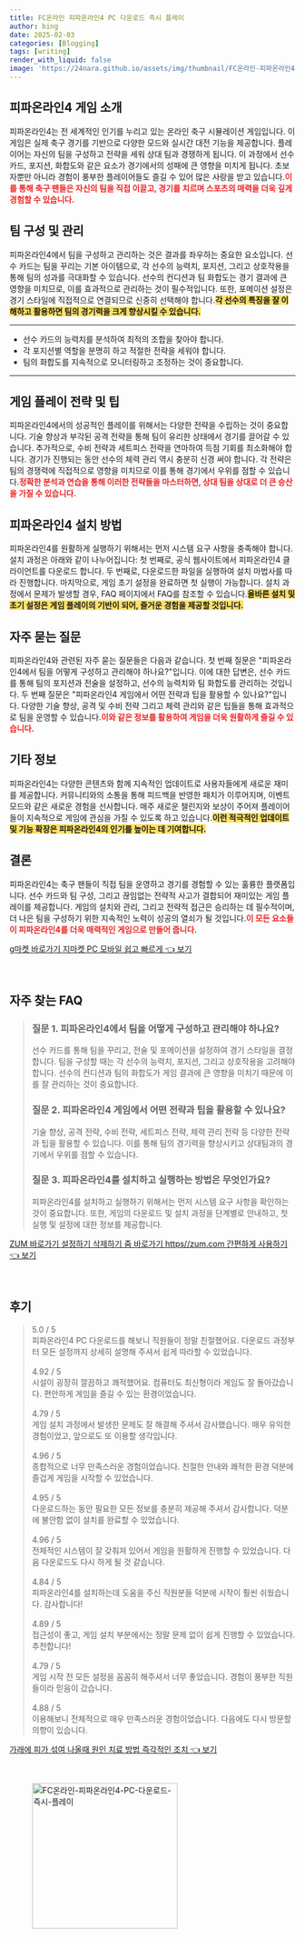 ```yaml
---
title: FC온라인 피파온라인4 PC 다운로드 즉시 플레이
author: bing
date: 2025-02-03
categories: [Blogging]
tags: [writing]
render_with_liquid: false
image: 'https://24nara.github.io/assets/img/thumbnail/FC온라인-피파온라인4-PC-다운로드-즉시-플레이.webp'
---
```



<h2 id='피파온라인4_게임소개'>피파온라인4 게임 소개</h2>

<p>피파온라인4는 전 세계적인 인기를 누리고 있는 온라인 축구 시뮬레이션 게임입니다. 이 게임은 실제 축구 경기를 기반으로 다양한 모드와 실시간 대전 기능을 제공합니다. 플레이어는 자신의 팀을 구성하고 전략을 세워 상대 팀과 경쟁하게 됩니다. 이 과정에서 선수 카드, 포지션, 화합도와 같은 요소가 경기에서의 성패에 큰 영향을 미치게 됩니다. 초보자뿐만 아니라 경험이 풍부한 플레이어들도 즐길 수 있어 많은 사랑을 받고 있습니다.<b><span style="color: #ee2323;">이를 통해 축구 팬들은 자신의 팀을 직접 이끌고, 경기를 치르며 스포츠의 매력을 더욱 깊게 경험할 수 있습니다.</span></b></p>

<h2 id='팀구성_및_관리'>팀 구성 및 관리</h2>

<p>피파온라인4에서 팀을 구성하고 관리하는 것은 결과를 좌우하는 중요한 요소입니다. 선수 카드는 팀을 꾸리는 기본 아이템으로, 각 선수의 능력치, 포지션, 그리고 상호작용을 통해 팀의 성과를 극대화할 수 있습니다. 선수의 컨디션과 팀 화합도는 경기 결과에 큰 영향을 미치므로, 이를 효과적으로 관리하는 것이 필수적입니다. 또한, 포메이션 설정은 경기 스타일에 직접적으로 연결되므로 신중히 선택해야 합니다.<b><span style="background-color: #ffe066;">각 선수의 특징을 잘 이해하고 활용하면 팀의 경기력을 크게 향상시킬 수 있습니다.</span></b></p>

<hr />

<ul>
    <li>선수 카드의 능력치를 분석하여 최적의 조합을 찾아야 합니다.</li>
    <li>각 포지션별 역할을 분명히 하고 적절한 전략을 세워야 합니다.</li>
    <li>팀의 화합도를 지속적으로 모니터링하고 조정하는 것이 중요합니다.</li>
</ul>

<hr />

<h2 id='게임_플레이_전략_및_팁'>게임 플레이 전략 및 팁</h2>

<p>피파온라인4에서의 성공적인 플레이를 위해서는 다양한 전략을 수립하는 것이 중요합니다. 기술 향상과 부각된 공격 전략을 통해 팀이 유리한 상태에서 경기를 끌어갈 수 있습니다. 추가적으로, 수비 전략과 세트피스 전략을 연마하여 득점 기회를 최소화해야 합니다. 경기가 진행되는 동안 선수의 체력 관리 역시 충분히 신경 써야 합니다. 각 전략은 팀의 경쟁력에 직접적으로 영향을 미치므로 이를 통해 경기에서 우위를 점할 수 있습니다.<b><span style="color: #ee2323;">정확한 분석과 연습을 통해 이러한 전략들을 마스터하면, 상대 팀을 상대로 더 큰 승산을 가질 수 있습니다.</span></b></p>

<h2 id='피파온라인4_설치_방법'>피파온라인4 설치 방법</h2>

<p>피파온라인4를 원활하게 실행하기 위해서는 먼저 시스템 요구 사항을 충족해야 합니다. 설치 과정은 아래와 같이 나누어집니다: 첫 번째로, 공식 웹사이트에서 피파온라인4 클라이언트를 다운로드 합니다. 두 번째로, 다운로드한 파일을 실행하여 설치 마법사를 따라 진행합니다. 마지막으로, 게임 초기 설정을 완료하면 첫 실행이 가능합니다. 설치 과정에서 문제가 발생할 경우, FAQ 페이지에서 FAQ를 참조할 수 있습니다.<b><span style="background-color: #ffe066;">올바른 설치 및 초기 설정은 게임 플레이의 기반이 되어, 즐거운 경험을 제공할 것입니다.</span></b></p>

<h2 id='자주_묻는_질문'>자주 묻는 질문</h2>

<p>피파온라인4와 관련된 자주 묻는 질문들은 다음과 같습니다. 첫 번째 질문은 "피파온라인4에서 팀을 어떻게 구성하고 관리해야 하나요?"입니다. 이에 대한 답변은, 선수 카드를 통해 팀의 포지션과 전술을 설정하고, 선수의 능력치와 팀 화합도를 관리하는 것입니다. 두 번째 질문은 "피파온라인4 게임에서 어떤 전략과 팁을 활용할 수 있나요?"입니다. 다양한 기술 향상, 공격 및 수비 전략 그리고 체력 관리와 같은 팁들을 통해 효과적으로 팀을 운영할 수 있습니다.<b><span style="color: #ee2323;">이와 같은 정보를 활용하여 게임을 더욱 원활하게 즐길 수 있습니다.</span></b></p>

<h2 id='기타_정보'>기타 정보</h2>

<p>피파온라인4는 다양한 콘텐츠와 함께 지속적인 업데이트로 사용자들에게 새로운 재미를 제공합니다. 커뮤니티와의 소통을 통해 피드백을 반영한 패치가 이루어지며, 이벤트 모드와 같은 새로운 경험을 선사합니다. 매주 새로운 챌린지와 보상이 주어져 플레이어들이 지속적으로 게임에 관심을 가질 수 있도록 하고 있습니다.<b><span style="background-color: #ffe066;">이런 적극적인 업데이트 및 기능 확장은 피파온라인4의 인기를 높이는 데 기여합니다.</span></b></p>

<h2 id='결론'>결론</h2>

<p>피파온라인4는 축구 팬들이 직접 팀을 운영하고 경기를 경험할 수 있는 훌륭한 플랫폼입니다. 선수 카드와 팀 구성, 그리고 끊임없는 전략적 사고가 결합되어 재미있는 게임 플레이를 제공합니다. 게임의 설치와 관리, 그리고 전략적 접근은 승리하는 데 필수적이며, 더 나은 팀을 구성하기 위한 지속적인 노력이 성공의 열쇠가 될 것입니다.<b><span style="color: #ee2323;">이 모든 요소들이 피파온라인4를 더욱 매력적인 게임으로 만들어 줍니다.</span></b></p>


<p><a class="click-button" title="g마켓 바로가기 지마켓 PC 모바일 쉽고 빠르게" href="https://24nara.github.io/posts/g%EB%A7%88%EC%BC%93-%EB%B0%94%EB%A1%9C%EA%B0%80%EA%B8%B0-%EC%A7%80%EB%A7%88%EC%BC%93-PC-%EB%AA%A8%EB%B0%94%EC%9D%BC-%EC%89%BD%EA%B3%A0-%EB%B9%A0%EB%A5%B4%EA%B2%8C/" rel="dofollow">g마켓 바로가기 지마켓 PC 모바일 쉽고 빠르게 👈 보기</a></p><br>
<h2 id='자주_찾는_FAQ'>자주 찾는 FAQ</h2>
<div itemscope="" itemtype="https://schema.org/FAQPage"> 
<blockquote> 
<div itemscope="" itemprop="mainEntity" itemtype="https://schema.org/Question"> 
<h3 itemprop="name">질문 1. 피파온라인4에서 팀을 어떻게 구성하고 관리해야 하나요?</h3> 
<div itemscope="" itemprop="acceptedAnswer" itemtype="https://schema.org/Answer"> 
<span itemprop="text"> 
<p>선수 카드를 통해 팀을 꾸리고, 전술 및 포메이션을 설정하여 경기 스타일을 결정합니다. 팀을 구성할 때는 각 선수의 능력치, 포지션, 그리고 상호작용을 고려해야 합니다. 선수의 컨디션과 팀의 화합도가 게임 결과에 큰 영향을 미치기 때문에 이를 잘 관리하는 것이 중요합니다.</p> 
</span> 
</div> 
</div> 

<div itemscope="" itemprop="mainEntity" itemtype="https://schema.org/Question"> 
<h3 itemprop="name">질문 2. 피파온라인4 게임에서 어떤 전략과 팁을 활용할 수 있나요?</h3> 
<div itemscope="" itemprop="acceptedAnswer" itemtype="https://schema.org/Answer"> 
<span itemprop="text"> 
<p>기술 향상, 공격 전략, 수비 전략, 세트피스 전략, 체력 관리 전략 등 다양한 전략과 팁을 활용할 수 있습니다. 이를 통해 팀의 경기력을 향상시키고 상대팀과의 경기에서 우위를 점할 수 있습니다.</p> 
</span> 
</div> 
</div> 

<div itemscope="" itemprop="mainEntity" itemtype="https://schema.org/Question"> 
<h3 itemprop="name">질문 3. 피파온라인4를 설치하고 실행하는 방법은 무엇인가요?</h3> 
<div itemscope="" itemprop="acceptedAnswer" itemtype="https://schema.org/Answer"> 
<span itemprop="text"> 
<p>피파온라인4를 설치하고 실행하기 위해서는 먼저 시스템 요구 사항을 확인하는 것이 중요합니다. 또한, 게임의 다운로드 및 설치 과정을 단계별로 안내하고, 첫 실행 및 설정에 대한 정보를 제공합니다.</p> 
</span> 
</div> 
</div> 
</blockquote> 
</div>
<p><a class="click-button" title="ZUM 바로가기 설정하기 삭제하기 줌 바로가기 https//zum.com 간편하게 사용하기" href="https://24nara.github.io/posts/ZUM-%EB%B0%94%EB%A1%9C%EA%B0%80%EA%B8%B0-%EC%84%A4%EC%A0%95%ED%95%98%EA%B8%B0-%EC%82%AD%EC%A0%9C%ED%95%98%EA%B8%B0-%EC%A4%8C-%EB%B0%94%EB%A1%9C%EA%B0%80%EA%B8%B0-httpszum.com-%EA%B0%84%ED%8E%B8%ED%95%98%EA%B2%8C-%EC%82%AC%EC%9A%A9%ED%95%98%EA%B8%B0/" rel="dofollow">ZUM 바로가기 설정하기 삭제하기 줌 바로가기 https//zum.com 간편하게 사용하기 👈 보기</a></p><br>
<h2 id='후기'>후기</h2>
<div itemscope itemtype="https://schema.org/Product">
  <blockquote>
  <div itemprop="review" itemscope itemtype="https://schema.org/Review">
      <div itemprop="reviewRating" itemscope itemtype="https://schema.org/Rating"> <span itemprop="ratingValue">5.0</span> / <span itemprop="bestRating">5</span> </div>
      <span itemprop="reviewBody">피파온라인4 PC 다운로드를 해보니 직원들이 정말 친절했어요. 다운로드 과정부터 모든 설정까지 상세히 설명해 주셔서 쉽게 따라할 수 있었습니다.</span>
  </div>
  <br>
  <div itemprop="review" itemscope itemtype="https://schema.org/Review">
      <div itemprop="reviewRating" itemscope itemtype="https://schema.org/Rating"> <span itemprop="ratingValue">4.92</span> / <span itemprop="bestRating">5</span> </div>
      <span itemprop="reviewBody">시설이 굉장히 깔끔하고 쾌적했어요. 컴퓨터도 최신형이라 게임도 잘 돌아갔습니다. 편안하게 게임을 즐길 수 있는 환경이었습니다.</span>
  </div>
  <br>
  <div itemprop="review" itemscope itemtype="https://schema.org/Review">
      <div itemprop="reviewRating" itemscope itemtype="https://schema.org/Rating"> <span itemprop="ratingValue">4.79</span> / <span itemprop="bestRating">5</span> </div>
      <span itemprop="reviewBody">게임 설치 과정에서 발생한 문제도 잘 해결해 주셔서 감사했습니다. 매우 유익한 경험이었고, 앞으로도 또 이용할 생각입니다.</span>
  </div>
  <br>
  <div itemprop="review" itemscope itemtype="https://schema.org/Review">
      <div itemprop="reviewRating" itemscope itemtype="https://schema.org/Rating"> <span itemprop="ratingValue">4.96</span> / <span itemprop="bestRating">5</span> </div>
      <span itemprop="reviewBody">종합적으로 너무 만족스러운 경험이었습니다. 친절한 안내와 쾌적한 환경 덕분에 즐겁게 게임을 시작할 수 있었습니다.</span>
  </div>
  <br>
  <div itemprop="review" itemscope itemtype="https://schema.org/Review">
      <div itemprop="reviewRating" itemscope itemtype="https://schema.org/Rating"> <span itemprop="ratingValue">4.95</span> / <span itemprop="bestRating">5</span> </div>
      <span itemprop="reviewBody">다운로드하는 동안 필요한 모든 정보를 충분히 제공해 주셔서 감사합니다. 덕분에 불안함 없이 설치를 완료할 수 있었습니다.</span>
  </div>
  <br>
  <div itemprop="review" itemscope itemtype="https://schema.org/Review">
      <div itemprop="reviewRating" itemscope itemtype="https://schema.org/Rating"> <span itemprop="ratingValue">4.96</span> / <span itemprop="bestRating">5</span> </div>
      <span itemprop="reviewBody">전체적인 시스템이 잘 갖춰져 있어서 게임을 원활하게 진행할 수 있었습니다. 다음 다운로드도 다시 하게 될 것 같습니다.</span>
  </div>
  <br>
  <div itemprop="review" itemscope itemtype="https://schema.org/Review">
      <div itemprop="reviewRating" itemscope itemtype="https://schema.org/Rating"> <span itemprop="ratingValue">4.84</span> / <span itemprop="bestRating">5</span> </div>
      <span itemprop="reviewBody">피파온라인4를 설치하는데 도움을 주신 직원분들 덕분에 시작이 훨씬 쉬웠습니다. 감사합니다!</span>
  </div>
  <br>
  <div itemprop="review" itemscope itemtype="https://schema.org/Review">
      <div itemprop="reviewRating" itemscope itemtype="https://schema.org/Rating"> <span itemprop="ratingValue">4.89</span> / <span itemprop="bestRating">5</span> </div>
      <span itemprop="reviewBody">접근성이 좋고, 게임 설치 부분에서는 정말 문제 없이 쉽게 진행할 수 있었습니다. 추천합니다!</span>
  </div>
  <br>
  <div itemprop="review" itemscope itemtype="https://schema.org/Review">
      <div itemprop="reviewRating" itemscope itemtype="https://schema.org/Rating"> <span itemprop="ratingValue">4.79</span> / <span itemprop="bestRating">5</span> </div>
      <span itemprop="reviewBody">게임 시작 전 모든 설정을 꼼꼼히 해주셔서 너무 좋았습니다. 경험이 풍부한 직원들이라 믿음이 갔습니다.</span>
  </div>
  <br>
  <div itemprop="review" itemscope itemtype="https://schema.org/Review">
      <div itemprop="reviewRating" itemscope itemtype="https://schema.org/Rating"> <span itemprop="ratingValue">4.88</span> / <span itemprop="bestRating">5</span> </div>
      <span itemprop="reviewBody">이용해보니 전체적으로 매우 만족스러운 경험이었습니다. 다음에도 다시 방문할 의향이 있습니다.</span>
  </div>
  </blockquote>
</div>
<p><a class="click-button" title="가래에 피가 섞여 나올때 원인 치료 방법 즉각적인 조치" href="https://24nara.github.io/posts/%EA%B0%80%EB%9E%98%EC%97%90-%ED%94%BC%EA%B0%80-%EC%84%9E%EC%97%AC-%EB%82%98%EC%98%AC%EB%95%8C-%EC%9B%90%EC%9D%B8-%EC%B9%98%EB%A3%8C-%EB%B0%A9%EB%B2%95-%EC%A6%89%EA%B0%81%EC%A0%81%EC%9D%B8-%EC%A1%B0%EC%B9%98/" rel="dofollow">가래에 피가 섞여 나올때 원인 치료 방법 즉각적인 조치 👈 보기</a></p><br>
<figure class="image"><img src="https://24nara.github.io/assets/img/thumbnail/FC온라인-피파온라인4-PC-다운로드-즉시-플레이.webp" alt="FC온라인-피파온라인4-PC-다운로드-즉시-플레이" width="256" height="256"></figure>